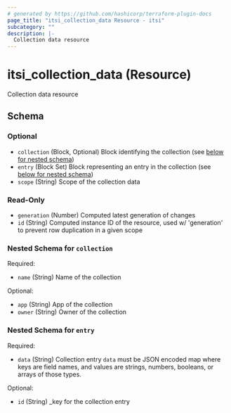 ```yaml
---
# generated by https://github.com/hashicorp/terraform-plugin-docs
page_title: "itsi_collection_data Resource - itsi"
subcategory: ""
description: |-
  Collection data resource
---
```


# itsi_collection_data (Resource)

Collection data resource



<!-- schema generated by tfplugindocs -->
## Schema

### Optional

- `collection` (Block, Optional) Block identifying the collection (see [below for nested schema](#nestedblock--collection))
- `entry` (Block Set) Block representing an entry in the collection (see [below for nested schema](#nestedblock--entry))
- `scope` (String) Scope of the collection data

### Read-Only

- `generation` (Number) Computed latest generation of changes
- `id` (String) Computed instance ID of the resource, used w/ 'generation' to prevent row duplication in a given scope

<a id="nestedblock--collection"></a>
### Nested Schema for `collection`

Required:

- `name` (String) Name of the collection

Optional:

- `app` (String) App of the collection
- `owner` (String) Owner of the collection


<a id="nestedblock--entry"></a>
### Nested Schema for `entry`

Required:

- `data` (String) Collection entry `data` must be JSON encoded map where keys are field names, and values are strings, numbers, booleans, or arrays of those types.

Optional:

- `id` (String) _key for the collection entry
